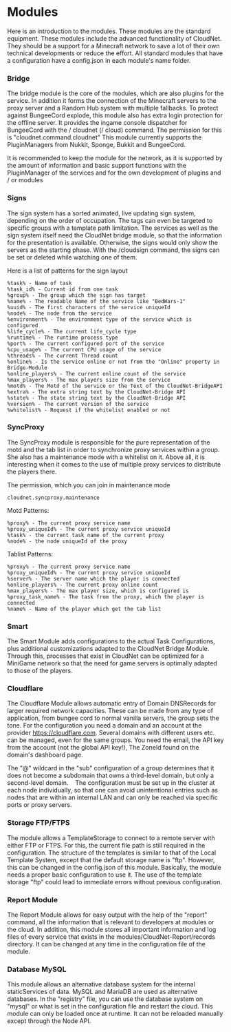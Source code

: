 # Modules

Here is an introduction to the modules. These modules are the standard equipment.
These modules include the advanced functionality of CloudNet. They should be a
support for a Minecraft network to save a lot of their own technical developments or reduce the effort.
All standard modules that have a configuration have a config.json in each module's name folder.

### Bridge

The bridge module is the core of the modules, which are also plugins for the service. In addition
it forms the connection of the Minecraft servers to the proxy server and a Random Hub system with multiple fallbacks.
To protect against BungeeCord explode, this module also has extra login protection for the offline server.
It provides the ingame console dispatcher for BungeeCord with the / cloudnet (/ cloud) command.
The permission for this is "cloudnet.command.cloudnet"
This module currently supports the PluginManagers from Nukkit, Sponge, Bukkit and BungeeCord.

It is recommended to keep the module for the network,
as it is supported by the amount of information and basic support functions with the
PluginManager of the services and for the own development of plugins and / or modules

### Signs

The sign system has a sorted animated, live updating sign system, depending on the order of occupation.
The tags can even be targeted to specific groups with a template path limitation.
The services as well as the sign system itself need the CloudNet bridge module, so
that the information for the presentation is available. Otherwise, the signs would
only show the servers as the starting phase.
With the /cloudsign command, the signs can be set or deleted while watching one of them.

Here is a list of patterns for the sign layout
```
%task% - Name of task
%task_id% - Current id from one task
%group% - The group which the sign has target
%name% - The readable Name of the service like "BedWars-1"
%uuid% - The first characters of the service uniqueId
%node% - The node from the service
%environment% - The environment type of the service which is configured
%life_cycle% - The current life_cycle type
%runtime% - The runtime process type
%port% - The current configured port of the service
%cpu_usage% - The current CPU usage of the service
%threads% - The current Thread count
%online% - Is the service online or not from the "Online" property in Bridge-Module
%online_players% - The current online count of the service
%max_players% - The max players size from the service
%motd% - The Motd of the service or the Text of the CloudNet-BridgeAPI
%extra% - The extra string text by the CloudNet-Bridge API
%state% - The state string text by the CloudNet-Bridge API
%version% - The current version of the service
%whitelist% - Request if the whitelist enabled or not
```

### SyncProxy

The SyncProxy module is responsible for the pure representation of the motd and the tab list in order to
synchronize proxy services within a group. She also has a maintenance mode with a whitelist on it.
Above all, it is interesting when it comes to the use of multiple proxy services to distribute the players there.

The permission, which you can join in maintenance mode
```
cloudnet.syncproxy.maintenance
```

Motd Patterns:

```
%proxy% - The current proxy service name
%proxy_uniqueId% - The current proxy service uniqueId
%task% - the current task name of the current proxy
%node% - the node uniqueId of the proxy
```

Tablist Patterns:

```
%proxy% - The current proxy service name
%proxy_uniqueId% - The current proxy service uniqueId
%server% - The server name which the player is connected
%online_players% - The current proxy online count
%max_players% - The max player size, which is configured is
%proxy_task_name% - The task from the proxy, which the player is connected
%name% - Name of the player which get the tab list
```

### Smart

The Smart Module adds configurations to the actual Task Configurations,
plus additional customizations adapted to the CloudNet Bridge Module.
Through this, processes that exist in CloudNet can be optimized for a
MiniGame network so that the need for game servers is optimally adapted to those of the players.

### Cloudflare

The Cloudflare Module allows automatic entry of Domain DNSRecords for larger required network capacities.
These can be made from any type of application, from bungee cord to normal vanilla servers, the group sets the tone.
For the configuration you need a domain and an account at the provider https://cloudflare.com.
Several domains with different users etc. can be managed, even for the same groups.
You need the email, the API key from the account (not the global API key!), The ZoneId found on the domain's dashboard page.

The "@" wildcard in the "sub" configuration of a group determines that it does not become
a subdomain that owns a third-level domain, but only a second-level domain.
  
The configuration must be set up in the cluster at each node individually, so that one can avoid unintentional entries such as
nodes that are within an internal LAN and can only be reached via specific ports or proxy servers.

### Storage FTP/FTPS

The module allows a TemplateStorage to connect to a remote server with either FTP or FTPS. For this,
the current file path is still required in the configuration. The structure of the templates is similar to that of the Local Template System,
except that the default storage name is "ftp". However, this can be changed in the config.json of this module. Basically, the module needs a proper basic
configuration to use it. The use of the template storage "ftp" could lead to immediate errors without previous configuration.

### Report Module

The Report Module allows for easy output with the help of the "report" command, all the information that is relevant to developers at modules or the cloud.
In addition, this module stores all important information and log files of every service that exists in the modules/CloudNet-Report/records directory.
It can be changed at any time in the configuration file of the module.

### Database MySQL

This module allows an alternative database system for the internal staticServices of data.
MySQL and MariaDB are used as alternative databases.
In the "registry" file, you can use the database system on "mysql" or what is set in the configuration file and restart the cloud.
This module can only be loaded once at runtime. It can not be reloaded manually except through the Node API.